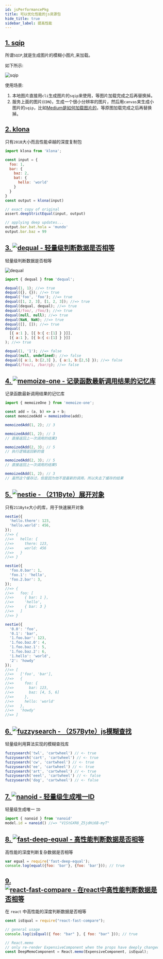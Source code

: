 ```yaml
---
id: jsPerformancePkg
title: 可以优化性能的js资源包
hide_title: true
sidebar_label: 提高性能
---
```


## [1. sqip](https://github.com/axe312ger/sqip)

所谓`SQIP`,就是生成图片的模糊小图片,来加载。

如下所示:

![sqip](/img/djlkfdslakf.fcb8zgj2pbn.png)

使用场景:

1. 本地图片直接用`cli`生成图片的`sqip`来使用，等图片加载完成之后再替换掉。
2. 服务上面的图片(`CDN`)，生成一个很小分辨率的图片，然后用`canvas`来生成小图片的`sqip`，比如[Medium是如何加载图片的](https://jmperezperez.com/medium-image-progressive-loading-placeholder/)，等原图加载完成之后再替换掉。

## [2. klona](https://github.com/lukeed/klona)

只有`281B`大小而且性能卓越的深度复制包

```javascript
import klona from 'klona';

const input = {
  foo: 1,
  bar: {
    baz: 2,
    bat: {
      hello: 'world'
    }
  }
}
const output = klona(input)

// exact copy of original
assert.deepStrictEqual(input, output)

// applying deep updates...
output.bar.bat.hola = 'mundo'
output.bar.baz = 99
```

## [3. ![dequal - 轻量级判断数据是否相等](https://img.shields.io/github/stars/lukeed/dequal?label=dequal&style=social)](https://github.com/lukeed/dequal)

轻量级判断数据是否相等

![dequal](/img/dequal.png)

```javascript
import { dequal } from 'dequal';

dequal(1, 1); //=> true
dequal({}, {}); //=> true
dequal('foo', 'foo'); //=> true
dequal([1, 2, 3], [1, 2, 3]); //=> true
dequal(dequal, dequal); //=> true
dequal(/foo/, /foo/); //=> true
dequal(null, null); //=> true
dequal(NaN, NaN); //=> true
dequal([], []); //=> true
dequal(
  [{ a:1 }, [{ b:{ c:[1] } }]],
  [{ a:1 }, [{ b:{ c:[1] } }]]
); //=> true

dequal(1, '1'); //=> false
dequal(null, undefined); //=> false
dequal({ a:1, b:[2,3] }, { a:1, b:[2,5] }); //=> false
dequal(/foo/i, /bar/g); //=> false
```

## [4. ![memoize-one - 记录函数最新调用结果的记忆库](https://img.shields.io/github/stars/alexreardon/memoize-one?label=memoize-one&style=social)](https://github.com/alexreardon/memoize-one)

记录函数最新调用结果的记忆库

```javascript
import { memoizeOne } from 'memoize-one';

const add = (a, b) => a + b;
const memoizedAdd = memoizeOne(add);

memoizedAdd(1, 2); // 3

memoizedAdd(1, 2); // 3
// 直接返回上一次调用的结果3

memoizedAdd(2, 3); // 5
// 执行逻辑返回新的值

memoizedAdd(2, 3); // 5
// 直接返回上一次调用的结果5

memoizedAdd(1, 2); // 3
// 虽然这个缓存过，但是因为他不是最新的调用，所以失去了缓存的结果
```

## [5. ![nestie - （211Byte）展开对象](https://img.shields.io/github/stars/lukeed/nestie?label=nestie&style=social)](https://github.com/lukeed/nestie)

只有`211Byte`大小的库，用于快速展开对象

```javascript
nestie({
  'hello.there': 123,
  'hello.world': 456,
});
//=> {
//=>   hello: {
//=>     there: 123,
//=>     world: 456
//=>   }
//=> }

nestie({
  'foo.0.bar': 1,
  'foo.1': 'hello',
  'foo.2.bar': 3,
});
//=> {
//=>   foo: [
//=>     { bar: 1 },
//=>     'hello',
//=>     { bar: 3 }
//=>   ]
//=> }

nestie({
  '0.0': 'foo',
  '0.1': 'bar',
  '1.foo.bar': 123,
  '1.foo.baz.0': 4,
  '1.foo.baz.1': 5,
  '1.foo.baz.2': 6,
  '1.hello': 'world',
  '2': 'howdy'
});
//=> [
//=>   ['foo', 'bar'],
//=>   {
//=>     foo: {
//=>       bar: 123,
//=>       baz: [4, 5, 6]
//=>     },
//=>     hello: 'world'
//=>   },
//=>   'howdy'
//=> ]
```

## [6. ![fuzzysearch - （257Byte）js模糊查找](https://img.shields.io/github/stars/bevacqua/fuzzysearch?label=fuzzysearch&style=social)](https://github.com/bevacqua/fuzzysearch)

轻量级利用算法实现的模糊查找库

```javascript
fuzzysearch('twl', 'cartwheel') // <- true
fuzzysearch('cart', 'cartwheel') // <- true
fuzzysearch('cw', 'cartwheel') // <- true
fuzzysearch('ee', 'cartwheel') // <- true
fuzzysearch('art', 'cartwheel') // <- true
fuzzysearch('eeel', 'cartwheel') // <- false
fuzzysearch('dog', 'cartwheel') // <- false
```

## [7. ![nanoid - 轻量级生成唯一ID](https://img.shields.io/github/stars/ai/nanoid?label=nanoid&style=social)](https://github.com/ai/nanoid)

轻量级生成唯一 `ID`

```javascript
import { nanoid } from 'nanoid'
model.id = nanoid() //=> "V1StGXR8_Z5jdHi6B-myT"
```

## [8. ![fast-deep-equal - 高性能判断数据是否相等](https://img.shields.io/github/stars/epoberezkin/fast-deep-equal?label=fast-deep-equal&style=social)](https://github.com/epoberezkin/fast-deep-equal#readme)

高性能的深度判断复杂数据是否相等

```javascript
var equal = require('fast-deep-equal');
console.log(equal({foo: 'bar'}, {foo: 'bar'})); // true
```

## [9. ![react-fast-compare - 在react中高性能判断数据是否相等](https://img.shields.io/github/stars/FormidableLabs/react-fast-compare?label=react-fast-compare&style=social)](https://github.com/FormidableLabs/react-fast-compare)

在 `react` 中高性能的深度判断数据是否相等

```jsx
const isEqual = require("react-fast-compare");

// general usage
console.log(isEqual({ foo: "bar" }, { foo: "bar" })); // true

// React.memo
// only re-render ExpensiveComponent when the props have deeply changed
const DeepMemoComponent = React.memo(ExpensiveComponent, isEqual);
```
